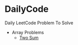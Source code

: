 # DailyCode

Daily LeetCode Problem To Solve

- Array Problems
  - [Two Sum](https://leetcode.com/problems/two-sum/)
